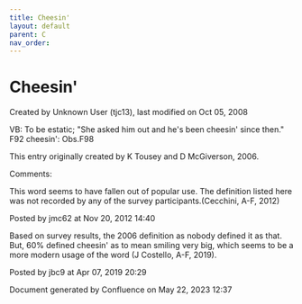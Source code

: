 ```yaml
---
title: Cheesin'
layout: default
parent: C
nav_order:
---
```


# Cheesin'

Created by  Unknown User (tjc13), last modified on Oct 05, 2008

VB: To be estatic; &quot;She asked him out and he's been cheesin' since then.&quot; F92 cheesin': Obs.F98

This entry originally created by K Tousey and D McGiverson, 2006.

Comments:

This word seems to have fallen out of popular use. The definition listed here was not recorded by any of the survey participants.(Cecchini, A-F, 2012)

Posted by jmc62 at Nov 20, 2012 14:40

Based on survey results, the 2006 definition as nobody defined it as that.  But, 60% defined cheesin' as to mean smiling very big, which seems to be a more modern usage of the word (J Costello, A-F, 2019).

Posted by jbc9 at Apr 07, 2019 20:29

Document generated by Confluence on May 22, 2023 12:37


